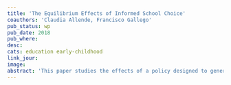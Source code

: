 ```yaml
---
title: 'The Equilibrium Effects of Informed School Choice'
coauthors: 'Claudia Allende, Francisco Gallego'
pub_status: wp
pub_date: 2018
pub_where:
desc:
cats: education early-childhood
link_jour:
image:
abstract: 'This paper studies the effects of a policy designed to generate a more informed consumer demand in the context of the market for primary education. We develop and test a specific information intervention that targets poor families of public Pre-K students entering the elementary school system in Chile. Using a randomized control trial, we find that the intervention shifts parents school choice decisions towards schools with higher test scores, higher prices and tend to be further distances from their home. Four years later, we find that student achievement was higher among treated families, providing suggestive evidence that a policy intervention could be successful. To quantitatively gauge how average treatment effects might vary in the context of a scaled up version of this policy, we embed the RCT within a structural model of school choice and competition where price and quality are chosen endogenously but schools face capacity constraints. We find that while capacity constraints play an important role mitigating the policy effect on impact, in counterfactual simulations the supply-side responses to quality contribute to a higher average treatment effect than that found in the RCT context. This result is especially true for the poorest students that benefit the most from an increase in supply of quality in their local education markets.'
---
```

